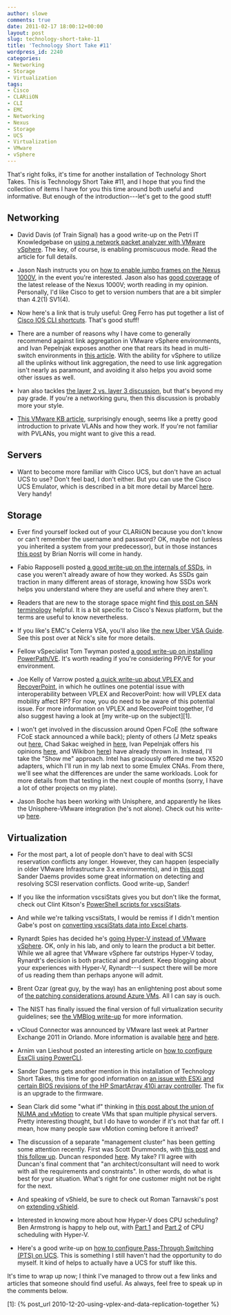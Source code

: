 ```yaml
---
author: slowe
comments: true
date: 2011-02-17 18:00:12+00:00
layout: post
slug: technology-short-take-11
title: 'Technology Short Take #11'
wordpress_id: 2240
categories:
- Networking
- Storage
- Virtualization
tags:
- Cisco
- CLARiiON
- CLI
- EMC
- Networking
- Nexus
- Storage
- UCS
- Virtualization
- VMware
- vSphere
---
```


That's right folks, it's time for another installation of Technology Short Takes. This is Technology Short Take #11, and I hope that you find the collection of items I have for you this time around both useful and informative. But enough of the introduction---let's get to the good stuff!

## Networking

* David Davis (of Train Signal) has a good write-up on the Petri IT Knowledgebase on [using a network packet analyzer with VMware vSphere](http://www.petri.co.il/using-packet-analyzer-on-virtual-network.htm). The key, of course, is enabling promiscuous mode. Read the article for full details.

* Jason Nash instructs you on [how to enable jumbo frames on the Nexus 1000V](http://jasonnash.wordpress.com/2011/02/06/enabling-jumbo-frames-on-the-cisco-nexus-1000v/), in the event you're interested. Jason also has [good coverage](http://jasonnash.wordpress.com/2011/02/02/virtual-networking-gets-even-better-cisco-nexus-1000v-release-4-21-sv14/) of the latest release of the Nexus 1000V; worth reading in my opinion. Personally, I'd like Cisco to get to version numbers that are a bit simpler than 4.2(1) SV1(4).

* Now here's a link that is truly useful: Greg Ferro has put together a list of [Cisco IOS CLI shortcuts](http://etherealmind.com/cisco-ios-cli-shortcuts/). That's good stuff!

* There are a number of reasons why I have come to generally recommend against link aggregation in VMware vSphere environments, and Ivan Pepelnjak exposes another one that rears its head in multi-switch environments in [this article](http://blog.ioshints.info/2011/01/vswitch-in-multi-chassis-link.html). With the ability for vSphere to utilize all the uplinks without link aggregation, the need to use link aggregation isn't nearly as paramount, and avoiding it also helps you avoid some other issues as well.

* Ivan also tackles [the layer 2 vs. layer 3 discussion](http://blog.ioshints.info/2011/02/layer-3-gurus-asleep-at-wheel.html), but that's beyond my pay grade. If you're a networking guru, then this discussion is probably more your style.

* [This VMware KB article](http://kb.vmware.com/kb/1010691), surprisingly enough, seems like a pretty good introduction to private VLANs and how they work. If you're not familiar with PVLANs, you might want to give this a read.

## Servers

* Want to become more familiar with Cisco UCS, but don't have an actual UCS to use? Don't feel bad, I don't either. But you can use the Cisco UCS Emulator, which is described in a bit more detail by Marcel [here](http://blog.nessus.nl/598/cisco-ucs-emulator/). Very handy!

## Storage

* Ever find yourself locked out of your CLARiiON because you don't know or can't remember the username and password? OK, maybe not (unless you inherited a system from your predecessor), but in those instances [this post](http://goingvirtual.wordpress.com/2011/02/02/locked-out-of-navisphere-oh-crp-now-what) by Brian Norris will come in handy.

* Fabio Rapposelli posted [a good write-up on the internals of SSDs](http://juku.it/en/2010/12/14/ssd-demystified/), in case you weren't already aware of how they worked. As SSDs gain traction in many different areas of storage, knowing how SSDs work helps you understand where they are useful and where they aren't.

* Readers that are new to the storage space might find [this post on SAN terminology](http://www.dasblinkenlichten.com/?p=291) helpful. It is a bit specific to Cisco's Nexus platform, but the terms are useful to know nevertheless.

* If you like's EMC's Celerra VSA, you'll also like [the new Uber VSA Guide](http://nickapedia.com/2011/02/05/how-to-uber-new-celerra-uber-vsa-guide/). See this post over at Nick's site for more details.

* Fellow vSpecialist Tom Twyman posted [a good write-up on installing PowerPath/VE](http://tastytech.t3webinc.com/2011/02/how-to-powerpath-virtual-edition-for-vmware/). It's worth reading if you're considering PP/VE for your environment.

* Joe Kelly of Varrow posted [a quick write-up about VPLEX and RecoverPoint](http://blog.virtualtacit.com/post/3029390798/vplex-and-recoverpoint-upward-and-onward), in which he outlines one potential issue with interoperability between VPLEX and RecoverPoint: how will VPLEX data mobility affect RP? For now, you do need to be aware of this potential issue. For more information on VPLEX and RecoverPoint together, I'd also suggest having a look at [my write-up on the subject][1].

* I won't get involved in the discussion around Open FCoE (the software FCoE stack announced a while back); plenty of others (J Metz speaks out [here](http://blogs.cisco.com/datacenter/is-intels-openfcoe-announcement-a-big-deal/), Chad Sakac weighed in [here](http://virtualgeek.typepad.com/virtual_geek/2011/01/native-open-intel-fcoe-software-stack-game-changer-imo.html), Ivan Pepelnjak offers his opinions [here](http://blog.ioshints.info/2011/01/open-fcoe-software-implementation-of.html), and Wikibon [here](http://wikibon.org/blog/hp-and-intel-help-open-the-fcoe-market/)) have already thrown in. Instead, I'll take the "Show me" approach. Intel has graciously offered me two X520 adapters, which I'll run in my lab next to some Emulex CNAs. From there, we'll see what the differences are under the same workloads. Look for more details from that testing in the next couple of months (sorry, I have a lot of other projects on my plate).

* Jason Boche has been working with Unisphere, and apparently he likes the Unisphere-VMware integration (he's not alone). Check out his write-up [here](http://www.boche.net/blog/index.php/2011/02/14/vsphere-integration-with-emc-unisphere/).

## Virtualization

* For the most part, a lot of people don't have to deal with SCSI reservation conflicts any longer. However, they can happen (especially in older VMware Infrastructure 3.x environments), and in [this post](http://blog.vmpros.nl/2010/12/23/vmware-scsi-reservation-conflicts/) Sander Daems provides some great information on detecting and resolving SCSI reservation conflicts. Good write-up, Sander!

* If you like the information vscsiStats gives you but don't like the format, check out Clint Kitson's [PowerShell scripts for vscsiStats](https://community.emc.com/message/527489).

* And while we're talking vscsiStats, I would be remiss if I didn't mention Gabe's post on [converting vscsiStats data into Excel charts](http://www.gabesvirtualworld.com/?p=1022).

* Rynardt Spies has decided he's [going Hyper-V instead of VMware vSphere](http://virtualvcp.com/news/158-why-im-swapping-vsphere-for-hyper-v). OK, only in his lab, and only to learn the product a bit better. While we all agree that VMware vSphere far outstrips Hyper-V today, Rynardt's decision is both practical and prudent. Keep blogging about your experiences with Hyper-V, Rynardt---I suspect there will be more of us reading them than perhaps anyone will admit.

* Brent Ozar (great guy, by the way) has an enlightening post about some of [the patching considerations around Azure VMs](http://theinfoboom.com/articles/why-azure-vms-will-fail/). All I can say is ouch.

* The NIST has finally issued the final version of full virtualization security guidelines; see [the VMBlog write-up](http://vmblog.com/archive/2011/02/02/nist-issues-final-version-of-full-virtualization-security-guidelines.aspx) for more information.

* vCloud Connector was announced by VMware last week at Partner Exchange 2011 in Orlando. More information is available [here](http://it20.info/2011/02/vmware-vcloud-connector-on-the-way-to-the-hybrid-clouds/) and [here](http://blogs.vmware.com/rethinkit/2011/02/vcloud-connector-makes-hybrid-cloud-management-easy.html).

* Arnim van Lieshout posted an interesting article on [how to configure EsxCli using PowerCLI](http://www.van-lieshout.com/2011/01/esxcli-powercli/).

* Sander Daems gets another mention in this installation of Technology Short Takes, this time for good information on [an issue with ESXi and certain BIOS revisions of the HP SmartArray 410i array controller](http://blog.vmpros.nl/2010/12/23/vmware-esxi-4-1-installation-hangs-on-multiextent-loaded-succesfully-hp-dl380-g7/). The fix is an upgrade to the firmware.

* Sean Clark did some "what if" thinking in [this post about the union of NUMA and vMotion](http://seanclark.us/?p=350) to create VMs that span multiple physical servers. Pretty interesting thought, but I do have to wonder if it's not that far off. I mean, how many people saw vMotion coming before it arrived?

* The discussion of a separate "management cluster" has been getting some attention recently. First was Scott Drummonds, with [this post](http://vpivot.com/2011/02/02/vshield-vcenter-and-management-clusters/) and [this follow up](http://vpivot.com/2011/02/14/vshield-clarification/). Duncan responded [here](http://www.yellow-bricks.com/2011/02/14/management-cluster-vshield-resiliency/). My take? I'll agree with Duncan's final comment that "an architect/consultant will need to work with all the requirements and constraints". In other words, do what is best for your situation. What's right for one customer might not be right for the next.

* And speaking of vShield, be sure to check out Roman Tarnavski's post on [extending vShield](http://blog.romant.net/vmware/extending-vshield/).

* Interested in knowing more about how Hyper-V does CPU scheduling? Ben Armstrong is happy to help out, with [Part 1](http://blogs.msdn.com/b/virtual_pc_guy/archive/2011/02/14/hyper-v-cpu-scheduling-part-1.aspx) and [Part 2](http://blogs.msdn.com/b/virtual_pc_guy/archive/2011/02/15/hyper-v-cpu-scheduling-part-2.aspx) of CPU scheduling with Hyper-V.

* Here's a good write-up on [how to configure Pass-Through Switching (PTS) on UCS](http://vblog.wwtlab.com/2011/02/14/configuring-pass-through-switching-pts-within-ucs-using-the-virtual-interface-card-vic-2/). This is something I still haven't had the opportunity to do myself. It kind of helps to actually have a UCS for stuff like this.

It's time to wrap up now; I think I've managed to throw out a few links and articles that someone should find useful. As always, feel free to speak up in the comments below.

[1]: {% post_url 2010-12-20-using-vplex-and-data-replication-together %}
